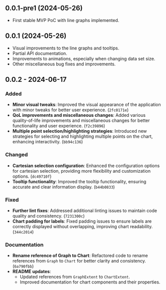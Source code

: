 ## 0.0.1-pre1 (2024-05-26)

* First stable MVP PoC with line graphs implemented.

## 0.0.1 (2024-05-26)

* Visual improvements to the line graphs and tooltips.
* Partial API documentation.
* Improvements to animations, especially when changing data set size.
* Other miscellaneous bug fixes and improvements.

## 0.0.2 - 2024-06-17

### Added
- **Minor visual tweaks**: Improved the visual appearance of the application with minor tweaks for better user experience. (`2fc0171e`)
- **QoL improvements and miscellaneous changes**: Added various quality-of-life improvements and miscellaneous changes for better functionality and user experience. (`f2c39896`)
- **Multiple point selection/highlighting strategies**: Introduced new strategies for selecting and highlighting multiple points on the chart, enhancing interactivity. (`bb94c136`)

### Changed
- **Cartesian selection configuration**: Enhanced the configuration options for cartesian selection, providing more flexibility and customization options. (`dc49710f`)
- **Tooltip functionality**: Improved the tooltip functionality, ensuring accurate and clear information display. (`b44b0833`)

### Fixed
- **Further lint fixes**: Addressed additional linting issues to maintain code quality and consistency. (`7231300c`)
- **Chart padding for labels**: Fixed padding issues to ensure labels are correctly displayed without overlapping, improving chart readability. (`344c2014`)

### Documentation
- **Rename reference of Graph to Chart**: Refactored code to rename references from `Graph` to `Chart` for better clarity and consistency. (`6a790fbb`)
- **README updates**: 
  - Updated references from `GraphExtent` to `ChartExtent`.
  - Improved documentation for chart components and their properties.
  
